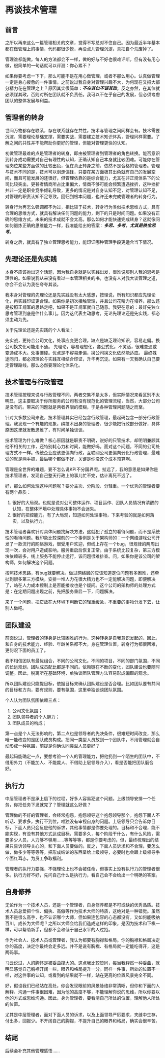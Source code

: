 # 再谈技术管理

## 前言

之所以再来这么一篇管理相关的文章，觉得不写总对不住自己。因为最近半年基本都在做管理上的事情，代码都很少摸，再没点儿管理沉淀，真把自个荒废掉了。

管理谁都能做，每人的方法都会不一样，做的好与不好也很难评断，但有没有用心做，很简单的一句话就可以评测：你心累不？

如果你要考虑一下下，那么可能不是在用心做管理，或者不那么用心。认真做管理一定是身心疲惫的一件事情。之前说过我自身对管理兴趣不大，为何现在又把大部分精力花在管理之上？原因其实很简单：***不在其位不谋其政***，反之亦然，在其位就必须谋其政，否则对所在团队就不负责任。我可以不在乎自己的发展，但必须考虑团队的整体发展与利益。


## 管理者的转身

世间万物都存在联系，存在联系就存在共性，技术与管理之间同样会有。技术需要沉淀，需要理论基础支撑，需要实战，需要建立技术知识体系，管理同样需要。了解之间的共性并不能帮助你更好的管理，但能对管理更快的认知。

初做管理最难的点是管理者的转身，即由被管理者到管理者的角色转换。能否意识到转身成功需要对自己有理性的认知，正确认知自己本身就比较困难。可能你在管理岗位某些方面做的比较出色，但在真正转身之前，依然不是合格的管理者。管理与技术不同的是，技术可以剑走偏锋，只要在某方面极其出色就有自己的发展空间，而且可能发展的还很好，但管理依靠的是综合能力，尤其在非正规体系下的公司比较突出，更甚者情商所占比重偏大，情商不够可能会频繁遭遇挫折，这种挫折并非一定是职业竞争倾轧导致，更多的情况是对自身认知不足，对管理认知不足，对管理的职责认知不足导致。回归到根本问题，也许还未完成管理者的转身行为。

转身行为再怎么强调都不为过，相比较于技术，转身行为类似技术思维方式，具有合理的思维方式，就具有解决任何问题的能力，剩下的只是时间问题。如果没有正确的思维方式，未来的技术成就不会太高。那么如何才能快速完成转身？这就像问如何锻炼正确的思维能力一样，我唯能给出的答案：***多思、多考，尤其是换位思考***。

转身之后，就具有了独立管理思考能力，能印证哪种管理手段更适合当下情况。

## 先理论还是先实践

本身不应该抛出这个话题，因为我自身就是以实践出发，很难说服别人我的思考是理性的。如果说我从来没有看过一本管理相关的书，也没有人对我大谈管理之道，你会不会认为我在夸夸其谈。

我本身对管理的先理论还是先实践没有太大感想，按理说，所有知识都应先理论化，再实践印证更合理。如果你是初次接触管理，并且公司花精力在培养，那么还是按照正规军的思路走吧，如果不是正规军就自己随意。我更在意的：最好先独立思考管理到底是件什么事儿。因为这代表主动思考，无论先理论还是先实践，都必须主动为先。

关于先理论还是先实践的个人看法：

先实战，更符合公司文化，处事应变更合理，缺点是缺乏理论知识，容易走偏。换公司换文化可能走不通。
先理论，容易理想化，套公式化，不灵活，很难变通或变通成本大。处事僵硬。优点是不容易走偏，换公司换文化依然能适应。
最终殊途同归，都必须理论与实践互相结合印证，升华再沉淀。如果有一天我确认自己要走管理路线，那么必然要理论化体系化。

## 技术管理与行政管理

技术管理按理来说与行政管理不同，两者交集不是太多，但实际情况来看区别不太明显，这主要取决于你所服务的公司有没有规范化的管理流程，当然，大部分公司是没有的。带来的问题就是两者界限的模糊，于是各种管理问题随之而至。

针对大多数公司来说，技术管理其实已经包含行政管理，最起码包含一部分行政管理。我发现一个有趣的现象，纯技术出身的管理者，很少能把行政部分做好，具体原因这里就发散思维了，有时间单独谈谈。

技术管理为什么难做？核心原因就是职责不明确，说好的只管技术，却明明兼顾其他不相关的工作，还特别耗心力和时间，能做好吗。面对这个问题，不同的公司处理方式不一样。传统企业应该更偏向行政，互联网公司更偏向弱化行政管理，最难受的就是两手抓，最后哪个都做不好，关键是你没这个成本预算啊。

管理是全世界的难题，要不怎么说KPI不分国界呢。扯远了，我的意思是如果你是技术管理者，发现自己整天行政上的事儿忙不完，估计离死不远了。

好，那么如何处理这种问题呢？要分主次、分阶段、分轻重。一个优秀的管理者要有两个品质：

1. 很好的大局观。也就是说对公司整体运作、项目运作、团队人员情况有清醒的认知，在整体环境中处理具体事物不会迷失。
2. 很好的把控能力。有了大局观，知道如何处理事物，下来考验的就是如何落实，以及执行力。

技术管理者喜欢针对具体问题找解决方法，这就犯了孤立的看待问题，而不是系统性的看待问题。我印象比较深刻的一个事例是关于架构师的：一个网络游戏公司开发了一款流行的网络游戏，很受用户欢迎，但线上存在一个bug，很规律的两周出现一次，会对用户造成影响，服务重启后恢复正常。由于系统比较复杂，第三方模块依赖较多，线上服务不能停止运行，该问题很难排查。问，如果你是该公司的架构师，如何解决这个问题。

按照技术思路，有bug就要解决。做过网络层的应该知道定位问题有多困难，还牵扯到很多第三方模块，安排一堆人力花很大精力也不一定能解决问题，即便解决了，站在人力成本控制上是否能接收也是个疑问。这个公司的架构师的处理方式是：在定期问题出现之前，先把服务重启一下，问题解决。

来了一个问题，把它放在大环境下判断它的轻重缓急，不重要的事物分发下去，让别人做吧。


## 团队建设

前面说过，管理者的转身是比较困难的行为，这种转身是自我意识发起的，因此，和自身的技术能力、经验、年龄关系都不大。身在管理位置，转身行为都很困难，更何况下面的员工了。

我不相信团队有最优组合，不同的公司文化，不同的项目，不同的部门氛围，不同的长远规划，团队成员配比都是不同的。依赖链在不断的变化，团队建设也要随时调整。因此，脱离所在基础环境，单独谈团队管理方法容易形成偏颇的观念。

所以团队建设只能提目标，依据目标来确认团队建设是否合理。比如团队要有共同的目标和方向，要有规则，要有氛围，这里单独谈谈团队氛围。

个人认为团队氛围依赖三点：

1. 公司文化氛围；
2. 团队领导者的个人魅力；
3. 团队成员的构成；

第一点是个人无法影响的，第二点也是领导者的先决条件，很难短时间改变，那么唯一能改变的是团队成员构成。把同一类型人员放到一个团队中，不用管理就会自动形成一种氛围，前提是你确认同类型人员更好？

最起码能确定一点，要想考验一个人的管理能力，把他扔到一个陌生的团队中，不借用外力（不能加人、不能裁人、不借助上层领导介入），看是否能把团队磨合好。

## 执行力

中层管理者不是承上启下的过程，好多人容易犯这个问题。上级领导安排一个任务，你把任务下发就完了？管理就这么好做？

管理做的不好的管理者，会经常抱怨，抱怨领导这个抱怨领导那个，抱怨下面人不听话、要求多，执行不到位，唯独没有审视自身的问题。上级领导只会告诉你目标，下面人员只会反应他的诉求，其他事情都是你要处理的。目标和不合理，能不能实现，有没有其他方式达成目标，需要多久，每个阶段干什么，有什么风险，需要多少人员，人力够不够用……等等等等，都是你要考虑的，但，最终梳理出的结果只告诉领导关心的，和下面人员要做的。反之，下面人员诉求和不合理，要怎么做，做多少等等等等，把形成结论的东西呈给上级领导，必要时也会跟上级领导争个面红耳赤，为员工争取福利。

管理者的执行力要强，不强理论上也不会被任命，但事实上没有执行力的管理者很多。执行力好不好，先问自己什么是执行力，看自己会不会给出一个明确的答案。

## 自身修养

无论作为一个技术人员，还是一个管理者，自身修养都是不可或缺的优秀品质。技术人员总爱把个性、偏执、高傲等作为技术大师的特质，这绝对是一种错觉。虽然我不是很么高手，也不认识哪个大师，但如果连包容的心态都没有，又如何能吸纳百川，成长为大师呢？之所以大师会给我们造成这样的印象，是因为技术和下棋一样，可以帮助新手，但都不会和低于自己水平的人过招。

作为社会人、技术人员或管理者，我认为都要有胸襟和格局。你的胸襟和格局决定你的高度，决定你最终会走多远。并不是说有胸襟、有格局就一定能吃得开，这是两码事。

马云说过，人的胸怀是被委曲撑大的。这点我比较赞同，每当我释然一种委曲，就明显感觉自己胸襟开阔一些，眼界和格局提升一分。同样一件事，所处的位置不一样，对这件事的认知，或看到的结果就不一样，站在更高的位置风景完全不同。

好，假设我们已经站在高处，你会发现眼前的风景脉络非常清晰，但你和下面的人解释、沟通一件事很困难，因为他的高度不够，不能理解你说的思维，所以你要以他的方式或思维沟通。因此，身为管理者，要看清自己所处的位置，理解他人所处的位置。

尤其是中层管理者，面对下面人员的诉求，以及上面领导严厉要求，夹缝中生存，付出多，回报少。不开阔自己的胸襟，不提升自己的眼界和格局，确实会很辛苦。

## 结尾

后续会补充其他管理感悟……

